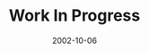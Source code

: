 ---
layout: message
category: message
series: "The Art of Growth"
title: "Work In Progress"
date: 2002-10-06
audio-description: "There is an art to growth. Learn to grow up and not just old."
audio: "http://s3.amazonaws.com/crossroadsaudiomessages/Work In Progress.mp3"
audio-title: "Work In Progress"
audio-duration: "41&#58;31"
---